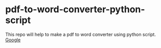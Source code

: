 # pdf-to-word-converter-python-script
This repo will help to make a pdf to word converter using python script. <a href="http://google.com">Google</a>
